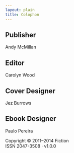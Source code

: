 ```yaml
---
layout: plain
title: Colophon
---
```


## Publisher
Andy McMillan

## Editor
Carolyn Wood

## Cover Designer
Jez Burrows

## Ebook Designer
Paulo Pereira

<p class="m-tt unindented">
  Copyright &#169; 2011&#8211;2014 Fiction<br/>
  ISSN 2047-3508 &#183; v1.0.0<br/>
</p>